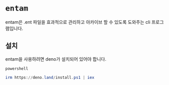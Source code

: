 # `entam`

entam은 .ent 파일을 효과적으로 관리하고 아카이브 할 수 있도록 도와주는 cli 프로그램입니다.

## 설치

entam을 사용하려면 deno가 설치되어 있어야 합니다.

`powershell`

```powershell
irm https://deno.land/install.ps1 | iex
```
